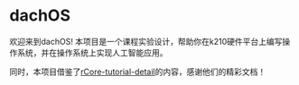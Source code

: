 # dachOS

欢迎来到dachOS! 本项目是一个课程实验设计，帮助你在k210硬件平台上编写操作系统，并在操作系统上实现人工智能应用。



同时，本项目借鉴了[rCore-tutorial-detail](https://gitee.com/rCore-Tutorial-detail/r-core-tutorial-detail)的内容，感谢他们的精彩文档！